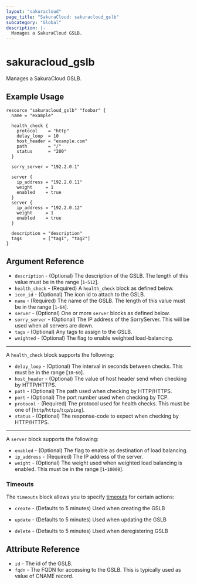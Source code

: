 ```yaml
---
layout: "sakuracloud"
page_title: "SakuraCloud: sakuracloud_gslb"
subcategory: "Global"
description: |-
  Manages a SakuraCloud GSLB.
---
```


# sakuracloud_gslb

Manages a SakuraCloud GSLB.

## Example Usage

```hcl
resource "sakuracloud_gslb" "foobar" {
  name = "example"

  health_check {
    protocol    = "http"
    delay_loop  = 10
    host_header = "example.com"
    path        = "/"
    status      = "200"
  }

  sorry_server = "192.2.0.1"

  server {
    ip_address = "192.2.0.11"
    weight     = 1
    enabled    = true
  }
  server {
    ip_address = "192.2.0.12"
    weight     = 1
    enabled    = true
  }

  description = "description"
  tags        = ["tag1", "tag2"]
}
```
## Argument Reference

* `description` - (Optional) The description of the GSLB. The length of this value must be in the range [`1`-`512`].
* `health_check` - (Required) A `health_check` block as defined below.
* `icon_id` - (Optional) The icon id to attach to the GSLB.
* `name` - (Required) The name of the GSLB. The length of this value must be in the range [`1`-`64`].
* `server` - (Optional) One or more `server` blocks as defined below.
* `sorry_server` - (Optional) The IP address of the SorryServer. This will be used when all servers are down.
* `tags` - (Optional) Any tags to assign to the GSLB.
* `weighted` - (Optional) The flag to enable weighted load-balancing.


---

A `health_check` block supports the following:

* `delay_loop` - (Optional) The interval in seconds between checks. This must be in the range [`10`-`60`].
* `host_header` - (Optional) The value of host header send when checking by HTTP/HTTPS.
* `path` - (Optional) The path used when checking by HTTP/HTTPS.
* `port` - (Optional) The port number used when checking by TCP.
* `protocol` - (Required) The protocol used for health checks. This must be one of [`http`/`https`/`tcp`/`ping`].
* `status` - (Optional) The response-code to expect when checking by HTTP/HTTPS.

---

A `server` block supports the following:

* `enabled` - (Optional) The flag to enable as destination of load balancing.
* `ip_address` - (Required) The IP address of the server.
* `weight` - (Optional) The weight used when weighted load balancing is enabled. This must be in the range [`1`-`10000`].


### Timeouts

The `timeouts` block allows you to specify [timeouts](https://www.terraform.io/docs/configuration/resources.html#operation-timeouts) for certain actions:

* `create` - (Defaults to 5 minutes) Used when creating the GSLB


* `update` - (Defaults to 5 minutes) Used when updating the GSLB

* `delete` - (Defaults to 5 minutes) Used when deregistering GSLB



## Attribute Reference

* `id` - The id of the GSLB.
* `fqdn` - The FQDN for accessing to the GSLB. This is typically used as value of CNAME record.




